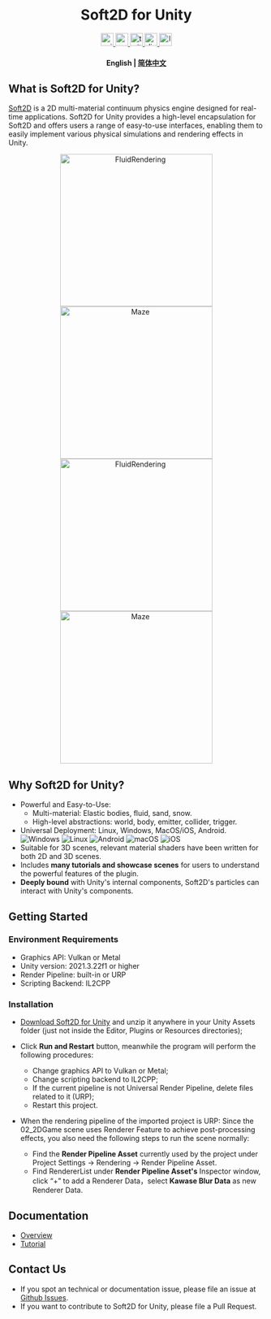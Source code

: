 
<h1 align="center">Soft2D for Unity</h1>

<div align="center">
  <a href="https://assetstore.unity.com/packages/slug/256549">
    <img src="http://img.shields.io/badge/-Unity%20Asset%20Store-feefff?style=for-the-badge&logo=unity&logoColor=000" height="25px" alt="unity logo" />
  </a>
  <a href="https://www.youtube.com/channel/UCUweEINecpOaM8HAKLvfBJA">
    <img src="https://img.shields.io/static/v1?message=Youtube&logo=youtube&label=&color=FF0000&logoColor=white&labelColor=&style=for-the-badge" height="25px" alt="youtube logo"  />
  </a>
  <a href=" https://twitter.com/soft2d_official">
    <img src="https://img.shields.io/static/v1?message=Twitter&logo=twitter&label=&color=1DA1F2&logoColor=white&labelColor=&style=for-the-badge" height="25px" alt="twitter logo"  />
  </a>
  <a href="https://discord.gg/JZwFWsuqKV">
    <img src="https://img.shields.io/static/v1?message=Discord&logo=discord&label=&color=5865F2&logoColor=white&labelColor=&style=for-the-badge" height="25px" alt="discord logo"  />
  </a>
  <a href="https://www.soft2d.tech/">
    <img src="https://img.shields.io/static/v1?message=Official%20Website&label=&color=FFC93C&style=for-the-badge" height="25px" alt="logo" />
  </a>
</div>

<h4 align="center">
    <p>
        <b>English</b> |
        <a href="https://github.com/taichi-dev/soft2d-for-unity/blob/main/README_CN.md">简体中文</a> 
    </p>
</h4>

## What is Soft2D for Unity?
[Soft2D](https://www.soft2d.tech/) is a 2D multi-material continuum physics engine designed for real-time applications. Soft2D for Unity provides a high-level encapsulation for Soft2D and offers users a range of easy-to-use interfaces, enabling them to easily implement various physical simulations and rendering effects in Unity.

<div align="center">
<img src="images/FluidRendering.gif" alt="FluidRendering" width="300px"> <img src="images/Maze.gif" alt="Maze" width="300px">
</div>
<div align="center">
<img src="images/android.gif" alt="FluidRendering" width="300px"> <img src="images/ipad.gif" alt="Maze" width="300px">
</div>

## Why Soft2D for Unity?

- Powerful and Easy-to-Use:
  - Multi-material: Elastic bodies, fluid, sand, snow.
  - High-level abstractions: world, body, emitter, collider, trigger.
- Universal Deployment: Linux, Windows, MacOS/iOS, Android.
  ![Windows](http://img.shields.io/badge/-Windows-0078D6?style=flat-square&logo=windows&logoColor=fff)
  ![Linux](http://img.shields.io/badge/-Linux-FCC624?style=flat-square&logo=linux&logoColor=000)
  ![Android](http://img.shields.io/badge/-Android-3DDC84?style=flat-square&logo=android&logoColor=fff)
  ![macOS](http://img.shields.io/badge/-macOS-15171a?style=flat-square&logo=macos&logoColor=fff)
  ![iOS](http://img.shields.io/badge/-iOS-1f1f1f?style=flat-square&logo=ios&logoColor=fff)
- Suitable for 3D scenes, relevant material shaders have been written for both 2D and 3D scenes.
- Includes **many tutorials and showcase scenes** for users to understand the powerful features of the plugin.
- **Deeply bound** with Unity's internal components, Soft2D's particles can interact with Unity's components.

## Getting Started

### Environment Requirements

- Graphics API: Vulkan or Metal
- Unity version: 2021.3.22f1 or higher
- Render Pipeline: built-in or URP 
- Scripting Backend: IL2CPP

### Installation

- [Download Soft2D for Unity](https://github.com/taichi-dev/soft2d-for-unity/releases/download/v0.1.0/Soft2D.v0.1.0.7z) and unzip it anywhere in your Unity Assets folder (just not inside the Editor, Plugins or Resources directories);
- Click **Run and Restart** button, meanwhile the program will perform the following procedures:
  - Change graphics API to Vulkan or Metal;
  - Change scripting backend to IL2CPP;
  - If the current pipeline is not Universal Render Pipeline, delete files related to it (URP);
  - Restart this project.


- When the rendering pipeline of the imported project is URP: Since the 02_2DGame scene uses Renderer Feature to achieve post-processing effects, you also need the following steps to run the scene normally:
  - Find the **Render Pipeline Asset** currently used by the project under Project Settings -> Rendering -> Render Pipeline Asset.
  - Find RendererList under **Render Pipeline Asset's** Inspector window, click “+” to add a Renderer Data，select **Kawase Blur Data** as new Renderer Data.

## Documentation

- [Overview](https://github.com/taichi-dev/soft2d-for-unity/blob/main/Docs/English/Overview.md)
- [Tutorial](https://github.com/taichi-dev/soft2d-for-unity/blob/main/Docs/English/Tutorials/Tutorial.md)

## Contact Us

- If you spot an technical or documentation issue, please file an issue at [Github Issues](https://github.com/taichi-dev/soft2d-for-unity/issues).
- If you want to contribute to Soft2D for Unity, please file a Pull Request.
